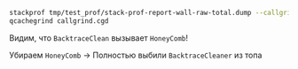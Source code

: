 ```bash
stackprof tmp/test_prof/stack-prof-report-wall-raw-total.dump --callgrind >> callgrind.cgd
qcachegrind callgrind.cgd
```

Видим, что `BacktraceClean` вызывает `HoneyComb`!

Убираем `HoneyComb` -> Полностью выбили `BacktraceCleaner` из топа
